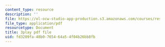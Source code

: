```yaml
---
content_type: resource
description: ''
file: https://ol-ocw-studio-app-production.s3.amazonaws.com/courses/res-18-005-highlights-of-calculus-spring-2010/fd3209fa48b0765464a54f04b26bb8fb_I_ril7ToAi4.pdf
file_type: application/pdf
resourcetype: Document
title: 3play pdf file
uid: fd3209fa-48b0-7654-64a5-4f04b26bb8fb
---
```

